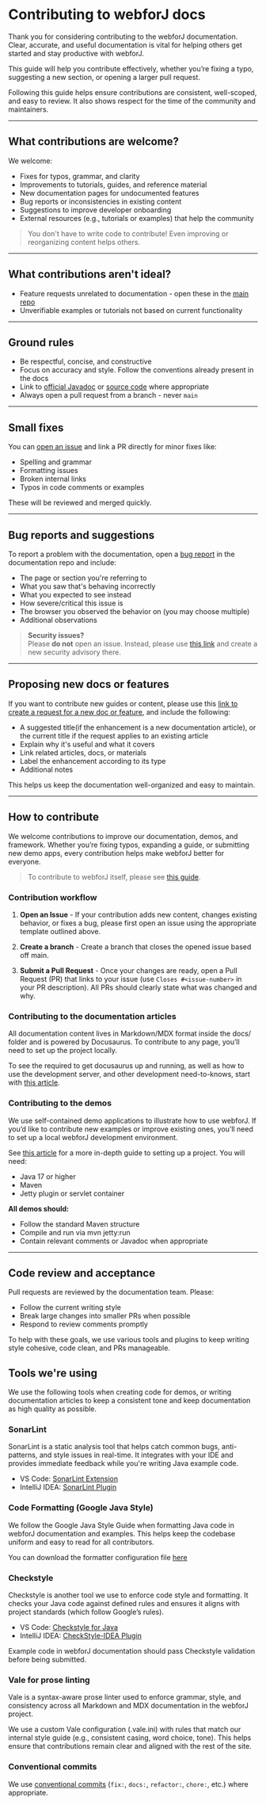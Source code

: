 # Contributing to webforJ docs

Thank you for considering contributing to the webforJ documentation. Clear, accurate, and useful documentation is vital for helping others get started and stay productive with webforJ.

This guide will help you contribute effectively, whether you’re fixing a typo, suggesting a new section, or opening a larger pull request.

Following this guide helps ensure contributions are consistent, well-scoped, and easy to review. It also shows respect for the time of the community and maintainers.

---

## What contributions are welcome?

We welcome:

- Fixes for typos, grammar, and clarity  
- Improvements to tutorials, guides, and reference material  
- New documentation pages for undocumented features  
- Bug reports or inconsistencies in existing content  
- Suggestions to improve developer onboarding  
- External resources (e.g., tutorials or examples) that help the community  

> You don't have to write code to contribute! Even improving or reorganizing content helps others.

---

## What contributions aren't ideal?
  
- Feature requests unrelated to documentation - open these in the [main repo](https://github.com/webforj/webforj/issues)  
- Unverifiable examples or tutorials not based on current functionality  

---

## Ground rules

- Be respectful, concise, and constructive  
- Focus on accuracy and style. Follow the conventions already present in the docs  
- Link to [official Javadoc](https://javadoc.io/doc/com.webforj) or [source code](https://github.com/webforj/webforj/tree/main) where appropriate  
- Always open a pull request from a branch - never `main`  

---

## Small fixes

You can [open an issue](https://github.com/webforj/webforj-documentation/issues) and link a PR directly for minor fixes like:

- Spelling and grammar  
- Formatting issues  
- Broken internal links  
- Typos in code comments or examples  

These will be reviewed and merged quickly.

---

## Bug reports and suggestions

To report a problem with the documentation, open a [bug report](https://github.com/webforj/webforj-documentation/issues/new?template=bug_report.yml) in the documentation repo and include:

- The page or section you're referring to  
- What you saw that's behaving incorrectly
- What you expected to see instead
- How severe/critical this issue is
- The browser you observed the behavior on (you may choose multiple)
- Additional observations  

> **Security issues?**  
> Please **do not** open an issue. Instead, please use [this link](https://github.com/webforj/webforj-documentation/security/advisories) and create a new security advisory there.

---

## Proposing new docs or features

If you want to contribute new guides or content, please use this [link to create a request for a new doc or feature](https://github.com/webforj/webforj-documentation/issues/new?template=bug_report.yml), and include the following:

- A suggested title(if the enhancement is a new documentation article), or the current title if the request applies to an existing article
- Explain why it's useful and what it covers  
- Link related articles, docs, or materials
- Label the enhancement according to its type
- Additional notes

This helps us keep the documentation well-organized and easy to maintain.

---

## How to contribute

We welcome contributions to improve our documentation, demos, and framework. Whether you’re fixing typos, expanding a guide, or submitting new demo apps, every contribution helps make webforJ better for everyone.

> To contribute to webforJ itself, please see [this guide](https://github.com/webforj/webforj/blob/main/CONTRIBUTING.md).

### Contribution workflow

1) **Open an Issue** - If your contribution adds new content, changes existing behavior, or fixes a bug, please first open an issue using the appropriate template outlined above.

2) **Create a branch** - Create a branch that closes the opened issue based off main.

3) **Submit a Pull Request** - Once your changes are ready, open a Pull Request (PR) that links to your issue (use `Closes #<issue-number>` in your PR description). All PRs should clearly state what was changed and why.

### Contributing to the documentation articles

All documentation content lives in Markdown/MDX format inside the docs/ folder and is powered by Docusaurus. To contribute to any page, you’ll need to set up the project locally.

To see the required to get docusaurus up and running, as well as how to use the development server, and other development need-to-knows, start with [this article](https://docusaurus.io/docs/installation).

### Contributing to the demos

We use self-contained demo applications to illustrate how to use webforJ. If you’d like to contribute new examples or improve existing ones, you’ll need to set up a local webforJ development environment.

See [this article](https://docs.webforj.com/docs/introduction/prerequisites) for a more in-depth guide to setting up a project. You will need:

- Java 17 or higher
- Maven
- Jetty plugin or servlet container

**All demos should:**

- Follow the standard Maven structure
- Compile and run via mvn jetty:run
- Contain relevant comments or Javadoc when appropriate

---

## Code review and acceptance

Pull requests are reviewed by the documentation team. Please:

- Follow the current writing style  
- Break large changes into smaller PRs when possible  
- Respond to review comments promptly  

To help with these goals, we use various tools and plugins to keep writing style cohesive, code clean, and PRs manageable.

## Tools we're using

We use the following tools when creating code for demos, or writing documentation articles to keep a consistent tone and keep documentation as high quality as possible.

### SonarLint
SonarLint is a static analysis tool that helps catch common bugs, anti-patterns, and style issues in real-time. It integrates with your IDE and provides immediate feedback while you're writing Java example code.

- VS Code: [SonarLint Extension](https://marketplace.visualstudio.com/items?itemName=SonarSource.sonarlint-vscode)
- IntelliJ IDEA: [SonarLint Plugin](https://plugins.jetbrains.com/plugin/7973-sonarqube-for-ide)

### Code Formatting (Google Java Style)
We follow the Google Java Style Guide when formatting Java code in webforJ documentation and examples. This helps keep the codebase uniform and easy to read for all contributors.

You can download the formatter configuration file [here](https://raw.githubusercontent.com/google/styleguide/gh-pages/eclipse-java-google-style.xml)

### Checkstyle
Checkstyle is another tool we use to enforce code style and formatting. It checks your Java code against defined rules and ensures it aligns with project standards (which follow Google’s rules).

- VS Code: [Checkstyle for Java](https://marketplace.visualstudio.com/items?itemName=shengchen.vscode-checkstyle)
- IntelliJ IDEA: [CheckStyle-IDEA Plugin](https://plugins.jetbrains.com/plugin/1065-checkstyle-idea)

Example code in webforJ documentation should pass Checkstyle validation before being submitted.

### Vale for prose linting
Vale is a syntax-aware prose linter used to enforce grammar, style, and consistency across all Markdown and MDX documentation in the webforJ project.

We use a custom Vale configuration (.vale.ini) with rules that match our internal style guide (e.g., consistent casing, word choice, tone). This helps ensure that contributions remain clear and aligned with the rest of the site.

### Conventional commits

We use [conventional commits](https://www.conventionalcommits.org/en/v1.0.0/) (`fix:`, `docs:`, `refactor:`, `chore:`, etc.) where appropriate.